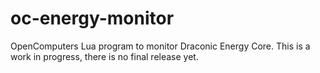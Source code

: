 # oc-energy-monitor
OpenComputers Lua program to monitor Draconic Energy Core.
This is a work in progress, there is no final release yet.
